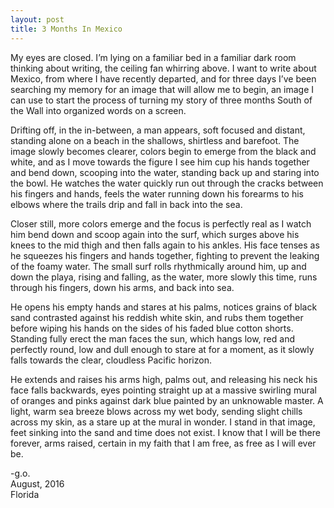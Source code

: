 ```yaml
---
layout: post
title: 3 Months In Mexico
---
```

My eyes are closed.  I’m lying on a familiar bed in a familiar dark room thinking about writing, the ceiling fan whirring above.  I want to write about Mexico, from where I have recently departed, and for three days I’ve been searching my memory for an image that will allow me to begin, an image I can use to start the process of turning my story of three months South of the Wall into organized words on a screen.  

Drifting off, in the in-between, a man appears, soft focused and distant, standing alone on a beach in the shallows, shirtless and barefoot.  The image slowly becomes clearer, colors begin to emerge from the black and white, and as I move towards the figure I see him cup his hands together and bend down, scooping into the water, standing back up and staring into the bowl.  He watches the water quickly run out through the cracks between his fingers and hands, feels the water running down his forearms to his elbows where the trails drip and fall in back into the sea.  

Closer still, more colors emerge and the focus is perfectly real as I watch him bend down and scoop again into the surf, which surges above his knees to the mid thigh and then falls again to his ankles.  His face tenses as he squeezes his fingers and hands together, fighting to prevent the leaking of the foamy water.  The small surf rolls rhythmically around him, up and down the playa, rising and falling, as the water, more slowly this time, runs through his fingers, down his arms, and back into sea.  

He opens his empty hands and stares at his palms, notices grains of black sand contrasted against his reddish white skin, and rubs them together before wiping his hands on the sides of his faded blue cotton shorts.  Standing fully erect the man faces the sun, which hangs low, red and perfectly round, low and dull enough to stare at for a moment, as it slowly falls towards the clear, cloudless Pacific horizon.  

He extends and raises his arms high, palms out, and releasing his neck his face falls backwards, eyes pointing straight up at a massive swirling mural of oranges and pinks against dark blue painted by an unknowable master.  A light, warm sea breeze blows across my wet body, sending slight chills across my skin, as a stare up at the mural in wonder.  I stand in that image, feet sinking into the sand and time does not exist.  I know that I will be there forever, arms raised, certain in my faith that I am  free, as free as I will ever be.

-g.o.  
August, 2016  
Florida  
